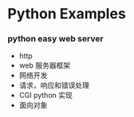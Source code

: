 # Python Examples

### python easy web server
- http
- web 服务器框架
- 网络开发
- 请求，响应和错误处理
- CGI python 实现
- 面向对象
